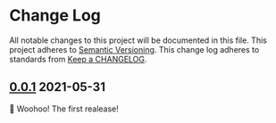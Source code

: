 # Change Log

All notable changes to this project will be documented in this file.
This project adheres to [Semantic Versioning].
This change log adheres to standards from [Keep a CHANGELOG].

[Semantic Versioning]: http://semver.org/
[Keep a CHANGELOG]: http://keepachangelog.com

## [0.0.1] 2021-05-31

:rocket: Woohoo! The first realease!

[0.0.1]: https://github.com/erremauro/create-rear-app/releases/tag/v0.0.1